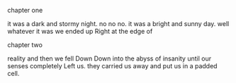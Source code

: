 chapter one

it was a dark and stormy night.
no no no. it was a bright and
sunny day. well whatever it was
we ended up Right at the edge of



chapter two

reality and then we fell Down
Down into the abyss of insanity
until our senses completely Left
us. they carried us away and put
us in a padded cell.
